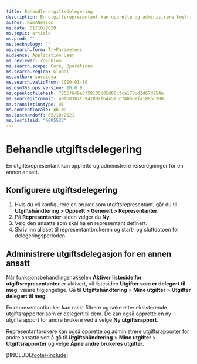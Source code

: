 ```yaml
---
title: Behandle utgiftsdelegering
description: En utgiftsrepresentant kan opprette og administrere kostnadsrapporter for en annen ansatt i organisasjonen.
author: KimANelson
ms.date: 01/10/2020
ms.topic: article
ms.prod: ''
ms.technology: ''
ms.search.form: TrvParameters
audience: Application User
ms.reviewer: roschlom
ms.search.scope: Core, Operations
ms.search.region: Global
ms.author: suvaidya
ms.search.validFrom: 2020-01-10
ms.dyn365.ops.version: 10.0.9
ms.openlocfilehash: 7255f649a6f59105b05d80cfca172cd2d67d254e
ms.sourcegitcommit: 40f68387f594180af64a5e5c748b6efa188bd300
ms.translationtype: HT
ms.contentlocale: nb-NO
ms.lasthandoff: 05/10/2021
ms.locfileid: "6005533"
---
```

# <a name="manage-expense-delegation"></a>Behandle utgiftsdelegering

En utgiftsrepresentant kan opprette og administrere reiseregninger for en annen ansatt.

## <a name="configure-expense-delegation"></a>Konfigurere utgiftsdelegering

1. Hvis du vil konfigurere en bruker som utgiftsrepresentant, går du til **Utgiftshåndtering > Oppsett > Generelt > Representanter**.
2. På **Representanter**-siden velger du **Ny**.
3. Velg den ansatte som skal ha en representant definert. 
4. Skriv inn aliaset til representantbrukeren og start- og sluttdatoen for delegeringsperioden.

## <a name="manage-expense-delegation-for-another-employee"></a>Administrere utgiftsdelegasjon for en annen ansatt

Når funksjonsbehandlingsnøkkelen **Aktiver listeside for utgiftsrepresentanter** er aktivert, vil listesiden **Utgifter som er delegert til meg**, væåre tilgjengelige. Gå til **Utgiftshåndtering** > **Mine utgifter** > **Utgifter delegert til meg**.

En representantbruker kan raskt filtrere og søke etter eksisterende utgiftsrapporter som er delegert til dem. De kan også opprette en ny utgiftsrapport for andre brukere ved å velge **Ny utgiftsrapport**.

Representantbrukere kan også opprette og administrere utgiftsrapporter for andre ansatte ved å gå til **Utgiftshåndtering** > **Mine utgifter** > **Utgiftsrapporter** og velge **Åpne andre brukeres utgifter**.


[!INCLUDE[footer-include](../includes/footer-banner.md)]